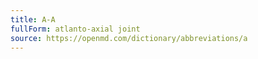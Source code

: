 ```yaml
---
title: A-A
fullForm: atlanto-axial joint
source: https://openmd.com/dictionary/abbreviations/a
---
```

